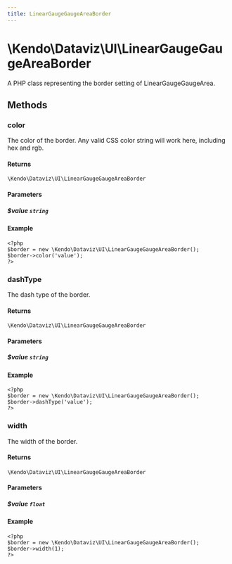 ```yaml
---
title: LinearGaugeGaugeAreaBorder
---
```


# \Kendo\Dataviz\UI\LinearGaugeGaugeAreaBorder

A PHP class representing the border setting of LinearGaugeGaugeArea.


## Methods

### color
The color of the border. Any valid CSS color string will work here, including hex and rgb.

#### Returns
`\Kendo\Dataviz\UI\LinearGaugeGaugeAreaBorder`

#### Parameters

##### $value `string`



#### Example 
    <?php
    $border = new \Kendo\Dataviz\UI\LinearGaugeGaugeAreaBorder();
    $border->color('value');
    ?>

### dashType
The dash type of the border.

#### Returns
`\Kendo\Dataviz\UI\LinearGaugeGaugeAreaBorder`

#### Parameters

##### $value `string`



#### Example 
    <?php
    $border = new \Kendo\Dataviz\UI\LinearGaugeGaugeAreaBorder();
    $border->dashType('value');
    ?>

### width
The width of the border.

#### Returns
`\Kendo\Dataviz\UI\LinearGaugeGaugeAreaBorder`

#### Parameters

##### $value `float`



#### Example 
    <?php
    $border = new \Kendo\Dataviz\UI\LinearGaugeGaugeAreaBorder();
    $border->width(1);
    ?>

